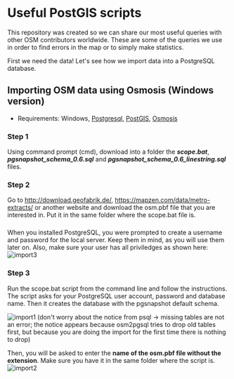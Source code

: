 # Useful PostGIS scripts

This repository was created so we can share our most useful queries with other OSM contributors worldwide. These are some of the queries we use in order to find errors in the map or to simply make statistics.

First we need the data! Let's see how we import data into a PostgreSQL database.

## Importing OSM data using Osmosis (Windows version)

- Requirements: Windows, [Postgresql](https://www.postgresql.org/download/), [PostGIS](http://postgis.net/install/), [Osmosis](http://wiki.openstreetmap.org/wiki/Osmosis/Installation)

### Step 1

Using command prompt (cmd), download into a folder the **_scope.bat_**, **_pgsnapshot_schema_0.6.sql_** and **_pgsnapshot_schema_0.6_linestring.sql_** files.

### Step 2

Go to http://download.geofabrik.de/, https://mapzen.com/data/metro-extracts/ or another website and download the osm.pbf file that you are interested in. Put it in the same folder where the scope.bat file is. 

### 

When you installed PostgreSQL, you were prompted to create a username and password for the local server. Keep them in mind, as you will use them later on. Also, make sure your user has all priviledges as shown here:
![import3](https://cloud.githubusercontent.com/assets/24428741/24399981/6a082406-13b7-11e7-902e-3be71fc7fff3.JPG)

### Step 3
Run the scope.bat script from the command line and follow the instructions.
The script asks for your PostgreSQL user account, password and database name. Then it creates the database with the pgsnapshot default schema. 

![import1](https://cloud.githubusercontent.com/assets/24428741/24399479/90399a3a-13b5-11e7-91db-9ce8358a79cc.JPG)
(don't worry about the notice from psql -> missing tables are not an error; the notice appears because osm2pgsql tries to drop old tables first, but because you are doing the import for the first time there is nothing to drop)

Then, you will be asked to enter the **name of the osm.pbf file without the extension**. Make sure you have it in the same folder where the script is.
![import2](https://cloud.githubusercontent.com/assets/24428741/24399486/99238bb0-13b5-11e7-839a-1527dca91864.JPG)
